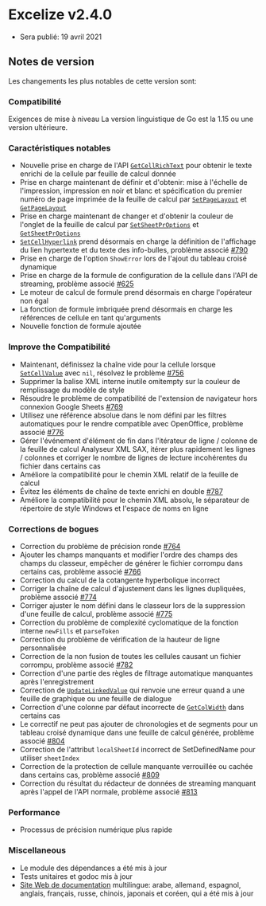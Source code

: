 # Excelize v2.4.0

* Sera publié: 19 avril 2021

## Notes de version

Les changements les plus notables de cette version sont:

### Compatibilité

Exigences de mise à niveau La version linguistique de Go est la 1.15 ou une version ultérieure.

### Caractéristiques notables

* Nouvelle prise en charge de l'API [`GetCellRichText`](https://pkg.go.dev/github.com/360EntSecGroup-Skylar/excelize/v2@master#File.GetCellRichText) pour obtenir le texte enrichi de la cellule par feuille de calcul donnée
* Prise en charge maintenant de définir et d'obtenir: mise à l'échelle de l'impression, impression en noir et blanc et spécification du premier numéro de page imprimée de la feuille de calcul par [`SetPageLayout`](https://pkg.go.dev/github.com/360EntSecGroup-Skylar/excelize/v2@master#File.SetPageLayout) et [`GetPageLayout`](https://pkg.go.dev/github.com/360EntSecGroup-Skylar/excelize/v2@master#File.GetPageLayout)
* Prise en charge maintenant de changer et d'obtenir la couleur de l'onglet de la feuille de calcul par [`SetSheetPrOptions`](https://pkg.go.dev/github.com/360EntSecGroup-Skylar/excelize/v2@master#File.SetSheetPrOptions) et [`GetSheetPrOptions`](https://pkg.go.dev/github.com/360EntSecGroup-Skylar/excelize/v2@master#File.GetSheetPrOptions)
* [`SetCellHyperlink`](https://pkg.go.dev/github.com/360EntSecGroup-Skylar/excelize/v2@master#File.SetCellHyperlink) prend désormais en charge la définition de l'affichage du lien hypertexte et du texte des info-bulles, problème associé [#790](https://github.com/xuri/excelize/issues/790)
* Prise en charge de l'option `ShowError` lors de l'ajout du tableau croisé dynamique
* Prise en charge de la formule de configuration de la cellule dans l'API de streaming, problème associé [#625](https://github.com/xuri/excelize/issues/625)
* Le moteur de calcul de formule prend désormais en charge l'opérateur non égal
* La fonction de formule imbriquée prend désormais en charge les références de cellule en tant qu'arguments
* Nouvelle fonction de formule ajoutée

### Improve the Compatibilité

* Maintenant, définissez la chaîne vide pour la cellule lorsque [`SetCellValue`](https://pkg.go.dev/github.com/360EntSecGroup-Skylar/excelize/v2@master#File.SetCellValue) avec `nil`, résolvez le problème [#756](https://github.com/xuri/excelize/issues/756)
* Supprimer la balise XML interne inutile omitempty sur la couleur de remplissage du modèle de style
* Résoudre le problème de compatibilité de l'extension de navigateur hors connexion Google Sheets [#769](https://github.com/xuri/excelize/issues/769)
* Utilisez une référence absolue dans le nom défini par les filtres automatiques pour le rendre compatible avec OpenOffice, problème associé [#776](https://github.com/xuri/excelize/issues/776)
* Gérer l'événement d'élément de fin dans l'itérateur de ligne / colonne de la feuille de calcul Analyseur XML SAX, itérer plus rapidement les lignes / colonnes et corriger le nombre de lignes de lecture incohérentes du fichier dans certains cas
* Améliore la compatibilité pour le chemin XML relatif de la feuille de calcul
* Évitez les éléments de chaîne de texte enrichi en double [#787](https://github.com/xuri/excelize/issues/787)
* Améliore la compatibilité pour le chemin XML absolu, le séparateur de répertoire de style Windows et l'espace de noms en ligne

### Corrections de bogues

* Correction du problème de précision ronde [#764](https://github.com/xuri/excelize/issues/764)
* Ajouter les champs manquants et modifier l'ordre des champs des champs du classeur, empêcher de générer le fichier corrompu dans certains cas, problème associé [#766](https://github.com/xuri/excelize/issues/766)
* Correction du calcul de la cotangente hyperbolique incorrect
* Corriger la chaîne de calcul d'ajustement dans les lignes dupliquées, problème associé [#774](https://github.com/xuri/excelize/issues/774)
* Corriger ajuster le nom défini dans le classeur lors de la suppression d'une feuille de calcul, problème associé [#775](https://github.com/xuri/excelize/issues/775)
* Correction du problème de complexité cyclomatique de la fonction interne `newFills` et `parseToken`
* Correction du problème de vérification de la hauteur de ligne personnalisée
* Correction de la non fusion de toutes les cellules causant un fichier corrompu, problème associé [#782](https://github.com/xuri/excelize/issues/782)
* Correction d'une partie des règles de filtrage automatique manquantes après l'enregistrement
* Correction de [`UpdateLinkedValue`](https://pkg.go.dev/github.com/360EntSecGroup-Skylar/excelize/v2@master#File.UpdateLinkedValue) qui renvoie une erreur quand a une feuille de graphique ou une feuille de dialogue
* Correction d'une colonne par défaut incorrecte de [`GetColWidth`](https://pkg.go.dev/github.com/360EntSecGroup-Skylar/excelize/v2@master#File.GetColWidth) dans certains cas
* Le correctif ne peut pas ajouter de chronologies et de segments pour un tableau croisé dynamique dans une feuille de calcul générée, problème associé [#804](https://github.com/xuri/excelize/issues/804)
* Correction de l'attribut `localSheetId` incorrect de SetDefinedName pour utiliser `sheetIndex`
* Correction de la protection de cellule manquante verrouillée ou cachée dans certains cas, problème associé [#809](https://github.com/xuri/excelize/issues/809)
* Correction du résultat du rédacteur de données de streaming manquant après l'appel de l'API normale, problème associé [#813](https://github.com/xuri/excelize/issues/813)

### Performance

* Processus de précision numérique plus rapide

### Miscellaneous

* Le module des dépendances a été mis à jour
* Tests unitaires et godoc mis à jour
* [Site Web de documentation](https://xuri.me/excelize) multilingue: arabe, allemand, espagnol, anglais, français, russe, chinois, japonais et coréen, qui a été mis à jour
